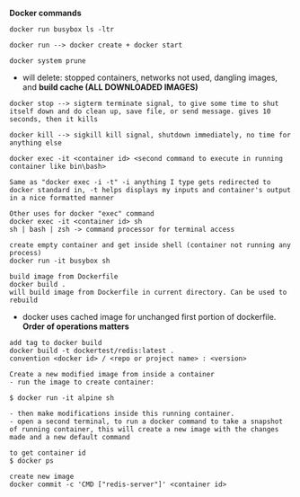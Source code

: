 **Docker commands**

```
docker run busybox ls -ltr
```
```
docker run --> docker create + docker start 
```
```
docker system prune
```
- will delete: stopped containers, networks not used, dangling images, and **build cache (ALL DOWNLOADED IMAGES)**
```
docker stop --> sigterm terminate signal, to give some time to shut itself down and do clean up, save file, or send message. gives 10 seconds, then it kills
```
```
docker kill --> sigkill kill signal, shutdown immediately, no time for anything else
```
```
docker exec -it <container id> <second command to execute in running container like bin\bash>

Same as "docker exec -i -t" -i anything I type gets redirected to docker standard in, -t helps displays my inputs and container's output in a nice formatted manner 
```  

```
Other uses for docker "exec" command
docker exec -it <container id> sh
sh | bash | zsh -> command processor for terminal access
```

```
create empty container and get inside shell (container not running any process)
docker run -it busybox sh
```

```
build image from Dockerfile
docker build .
will build image from Dockerfile in current directory. Can be used to rebuild
```
- docker uses cached image for unchanged first portion of dockerfile. **Order of operations matters**

```
add tag to docker build
docker build -t dockertest/redis:latest .
convention <docker id> / <repo or project name> : <version>
```

```
Create a new modified image from inside a container
- run the image to create container:

$ docker run -it alpine sh

- then make modifications inside this running container.
- open a second terminal, to run a docker command to take a snapshot of running container, this will create a new image with the changes made and a new default command

to get container id
$ docker ps

create new image
docker commit -c 'CMD ["redis-server"]' <container id>
```